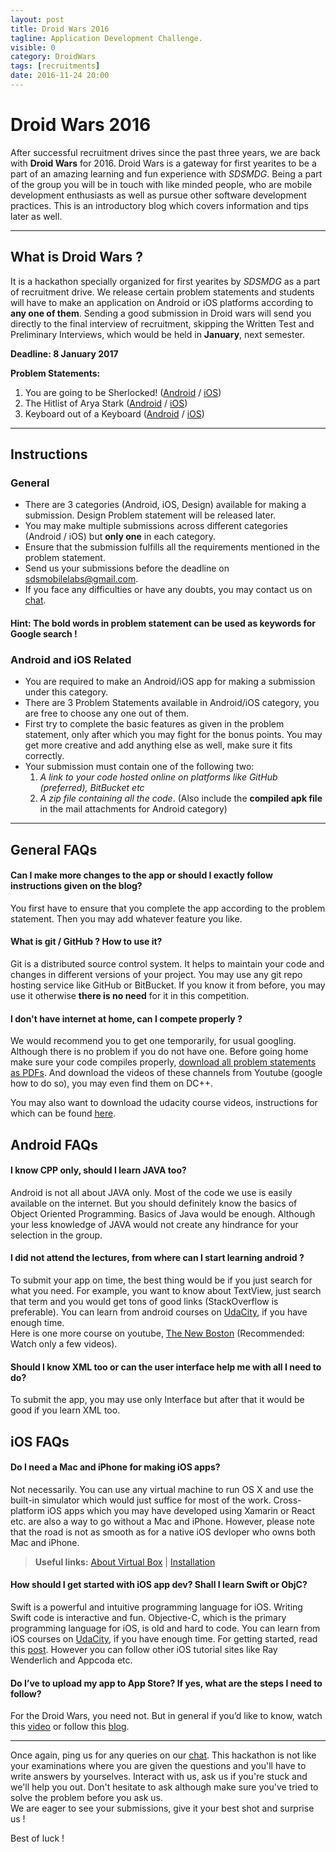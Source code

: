 ```yaml
---
layout: post
title: Droid Wars 2016
tagline: Application Development Challenge.
visible: 0
category: DroidWars
tags: [recruitments]
date: 2016-11-24 20:00
---
```

# Droid Wars 2016

After successful recruitment drives since the past three years, we are back with **Droid Wars** for 2016. Droid Wars is a gateway for first yearites to be a part of an amazing learning and fun experience with _SDSMDG_. Being a part of the group you will be in touch with like minded people, who are mobile development enthusiasts as well as pursue other software development practices. This is an introductory blog which covers information and tips later as well.

-----------------------

## What is Droid Wars ?

It is a hackathon specially organized for first yearites by _SDSMDG_ as a part of recruitment drive. We release certain problem statements and students will have to make an application on Android or iOS platforms according to **any one of them**. Sending a good submission in Droid wars will send you directly to the final interview of recruitment, skipping the Written Test and Preliminary Interviews, which would be held in **January**, next semester.

**Deadline: 8 January 2017**

**Problem Statements:**

1. You are going to be Sherlocked! ([Android](https://mdg.sdslabs.co/droidwars16/prob1_android.pdf) / [iOS](https://mdg.sdslabs.co/droidwars16/prob1_ios.pdf))
2. The Hitlist of Arya Stark ([Android](https://mdg.sdslabs.co/droidwars16/prob2_android.pdf) / [iOS](https://mdg.sdslabs.co/droidwars16/prob2_ios.pdf))
3. Keyboard out of a Keyboard ([Android](https://mdg.sdslabs.co/droidwars16/prob3_android.pdf) / [iOS](https://mdg.sdslabs.co/droidwars16/prob3_ios.pdf))

-----------------------

## Instructions

### General

- There are 3 categories (Android, iOS, Design) available for making a submission. Design Problem statement will be released later.
- You may make multiple submissions across different categories (Android / iOS) but **only one** in each category.
- Ensure that the submission fulfills all the requirements mentioned in the problem statement.
- Send us your submissions before the deadline on [sdsmobilelabs@gmail.com](mailto:sdsmobilelabs@gmail.com).
- If you face any difficulties or have any doubts, you may contact us on [chat](https://mdg.sdslabs.co/chat).

#### Hint: The bold words in problem statement can be used as keywords for Google search ! 

### Android and iOS Related

- You are required to make an Android/iOS app for making a submission under this category.
- There are 3 Problem Statements available in Android/iOS category, you are free to choose any one out of them.
- First try to complete the basic features as given in the problem statement, only after which you may fight for the bonus points. You may get more creative and add anything else as well, make sure it fits correctly.
- Your submission must contain one of the following two:
	1. _A link to your code hosted online on platforms like GitHub (preferred), BitBucket etc_
	2. _A zip file containing all the code_. (Also include the **compiled apk file** in the mail attachments for Android category)

-----------------------

## General FAQs

#### Can I make more changes to the app or should I exactly follow instructions given on the blog?

You first have to ensure that you complete the app according to the problem statement. Then you may add whatever feature you like.


#### What is git / GitHub ? How to use it?

Git is a distributed source control system. It helps to maintain your code and changes in different versions of your project. You may use any git repo hosting service like GitHub or BitBucket.
If you know it from before, you may use it otherwise **there is no need** for it in this competition.


#### I don't have internet at home, can I compete properly ?

We would recommend you to get one temporarily, for usual googling. Although there is no problem if you do not have one. Before going home make sure your code compiles properly, [download all problem statements as PDFs](https://chrome.google.com/webstore/detail/save-as-pdf/kpdjmbiefanbdgnkcikhllpmjnnllbbc). And download the videos of these channels from Youtube (google how to do so), you may even find them on DC++.

You may also want to download the udacity course videos, instructions for which can be found [here](https://www.quora.com/Where-can-I-get-Udacity-course-videos-for-free). 


## Android FAQs

#### I know CPP only, should I learn JAVA too?

Android is not all about JAVA only. Most of the code we use is easily available on the internet. But you should definitely know the basics of Object Oriented Programming. Basics of Java would be enough. Although your less knowledge of JAVA would not create any hindrance for your selection in the group.


#### I did not attend the lectures, from where can I start learning android ? 

To submit your app on time, the best thing would be if you just search for what you need. For example, you want to know about TextView, just search that term and you would get tons of good links (StackOverflow is preferable). You can learn from android courses on [UdaCity](https://www.udacity.com/courses/android), if you have enough time.  
Here is one more course on youtube, [The New Boston](https://www.youtube.com/watch?v=QAbQgLGKd3Y&list=PL6gx4Cwl9DGBsvRxJJOzG4r4k_zLKrnxl) (Recommended: Watch only a few videos).


#### Should I know XML too or can the user interface help me with all I need to do?

To submit the app, you may use only Interface but after that it would be good if you learn XML too.


## iOS FAQs

#### Do I need a Mac and iPhone for making iOS apps?

Not necessarily. You can use any virtual machine to run OS X and use the built-in simulator which would just suffice for most of the work. Cross-platform iOS apps which you may have developed using Xamarin or React etc. are also a way to go without a Mac and iPhone. However, please note that the road is not as smooth as for a native iOS devloper who owns both Mac and iPhone.  
> **Useful links:** [About Virtual Box](https://www.virtualbox.org/wiki/Downloads) | [Installation](https://www.youtube.com/watch?v=DYMEb0ZCfes)


#### How should I get started with iOS app dev? Shall I learn Swift or ObjC?

Swift is a powerful and intuitive programming language for iOS. Writing Swift code is interactive and fun. Objective-C, which is the primary programming language for iOS, is old and hard to code.
You can learn from iOS courses on [UdaCity](https://www.udacity.com/courses/ios), if you have enough time. For getting started, read this [post](https://www.facebook.com/groups/SDSWebDev/455571147987371).
However you can follow other iOS tutorial sites like Ray Wenderlich and Appcoda etc.


#### Do I’ve to upload my app to App Store? If yes, what are the steps I need to follow?

For the Droid Wars, you need not. But in general if you’d like to know, watch this [video](https://www.youtube.com/watch?v=tnbOcpwJGa8) or follow this [blog](https://www.raywenderlich.com/127936/submit-an-app-part-1).

------------------

Once again, ping us for any queries on our [chat](https://mdg.sdslabs.co/chat). This hackathon is not like your examinations where you are given the questions and you'll have to write answers by yourselves. Interact with us, ask us if you're stuck and we'll help you out. Don't hesitate to ask although make sure you've tried to solve the problem before you ask us.  
We are eager to see your submissions, give it your best shot and surprise us !

Best of luck !
